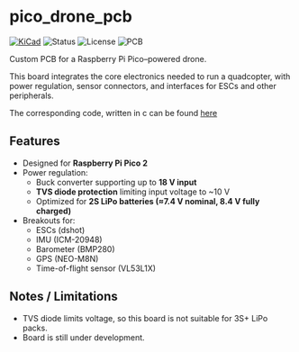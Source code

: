# pico_drone_pcb
[![KiCad](https://img.shields.io/badge/KiCad-8/9-blue?logo=kicad)](https://www.kicad.org/)
![Status](https://img.shields.io/badge/status-in_development-orange)
![License](https://img.shields.io/badge/license-TBD-lightgrey)
![PCB](https://img.shields.io/badge/board-drone_controller-green)

Custom PCB for a Raspberry Pi Pico–powered drone.  

This board integrates the core electronics needed to run a quadcopter, with power regulation, sensor connectors, and interfaces for ESCs and other peripherals.

The corresponding code, written in c can be found [here](https://github.com/Torbjorn-Lund/pico_drone_project)

## Features
- Designed for **Raspberry Pi Pico 2**  
- Power regulation:
  - Buck converter supporting up to **18 V input**
  - **TVS diode protection** limiting input voltage to ~10 V  
  - Optimized for **2S LiPo batteries (≈7.4 V nominal, 8.4 V fully charged)**  
- Breakouts for:
  - ESCs (dshot)
  - IMU (ICM-20948)  
  - Barometer (BMP280)  
  - GPS (NEO-M8N)  
  - Time-of-flight sensor (VL53L1X)  

## Notes / Limitations
- TVS diode limits voltage, so this board is not suitable for 3S+ LiPo packs.  
- Board is still under development.
